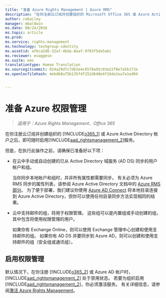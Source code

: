 ```yaml
---
title: "准备 Azure Rights Management | Azure RMS"
description: "在你注册云订阅并创建组织的 Microsoft Office 365 或 Azure Active Directory 帐户之后，即可随时启用 Rights Management 服务。"
author: cabailey
manager: mbaldwin
ms.date: 08/24/2016
ms.topic: article
ms.prod: 
ms.service: rights-management
ms.technology: techgroup-identity
ms.assetid: afbca2d6-32a7-4bda-8aaf-9f93f5da5abc
ms.reviewer: esaggese
ms.suite: ems
translationtype: Human Translation
ms.sourcegitcommit: 024a29d7c7db2e4c0578a95c93e22f8e7a5b173e
ms.openlocfilehash: 4ebdb8a75b135f4f252d640e4f16da1ea7a1ed04


---
```


# 准备 Azure 权限管理

>*适用于：Azure Rights Management、Office 365*

在你注册云订阅并创建组织的 [!INCLUDE[o365_1](../includes/o365_1_md.md)] 或 Azure Active Directory 帐户之后，即可随时启用[!INCLUDE[aad_rightsmanagement_2](../includes/aad_rightsmanagement_2_md.md)]服务。

但是，在执行此操作之前，请确保已准备好以下项：

-   在云中手动或自动创建的已从 Active Directory 域服务 (AD DS) 同步的用户帐户和组。

    当你同步本地帐户和组时，并非所有属性都需要同步。 有关必须为 Azure RMS 同步的属性列表，请参阅 Azure Active Directory 文档中的 [Azure RMS 部分](/active-directory/active-directory-aadconnectsync-attributes-synchronized#azure-rms)。 为了便于部署，我们建议你使用 [Azure AD Connect](/active-directory/active-directory-aadconnectsync-whatis) 将本地目录连接到 Azure Active Directory，但你可以使用任何目录同步方法实现相同的结果。

-   云中支持邮件的组，将用于权限管理。 这些组可以是内置组或手动创建的组，其中包含将使用权限管理的用户。

    如果你有 Exchange Online，则可以使用 Exchange 管理中心创建和使用支持邮件的组。 如果你有 AD DS 并要同步到 Azure AD，则可以创建和使用支持邮件的组（安全组或通讯组）。

## 启用权限管理
默认情况下，在你注册 [!INCLUDE[o365_2](../includes/o365_2_md.md)] 或 Azure AD 帐户时，[!INCLUDE[aad_rightsmanagement_2](../includes/aad_rightsmanagement_2_md.md)] 处于禁用状态。 若要为组织启用[!INCLUDE[aad_rightsmanagement_2](../includes/aad_rightsmanagement_2_md.md)]，你必须激活服务。 有关详细信息，请参阅[激活 Azure Rights Management](../deploy-use/activate-service.md)。






<!--HONumber=Aug16_HO4-->


